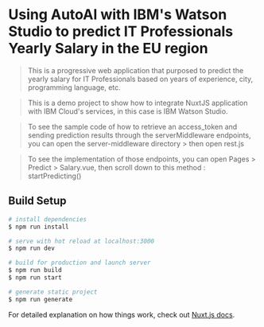 # Using AutoAI with IBM's Watson Studio to predict IT Professionals Yearly Salary in the EU region

> This is a progressive web application that purposed to predict the yearly salary for IT Professionals based on years of experience, city, programming language, etc.
> 

> This is a demo project to show how to integrate NuxtJS application with IBM Cloud's services, in this case is IBM Watson Studio.
> 

> To see the sample code of how to retrieve an access_token and sending prediction results through the serverMiddleware endpoints, you can open the server-middleware directory >  then open rest.js
> 

> To see the implementation of those endpoints, you can open Pages > Predict > Salary.vue, then scroll down to this method : startPredicting()
> 

## Build Setup

``` bash
# install dependencies
$ npm run install

# serve with hot reload at localhost:3000
$ npm run dev

# build for production and launch server
$ npm run build
$ npm run start

# generate static project
$ npm run generate
```

For detailed explanation on how things work, check out [Nuxt.js docs](https://nuxtjs.org).
